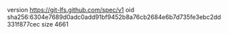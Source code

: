 version https://git-lfs.github.com/spec/v1
oid sha256:6304e7689d0adc0add91bf9452b8a76cb2684e6b7d735fe3ebc2dd331f877cec
size 4661
